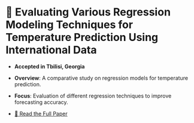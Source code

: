 # 📄 Evaluating Various Regression Modeling Techniques for Temperature Prediction Using International Data  

- **Accepted in Tbilisi, Georgia**
- **Overview**: A comparative study on regression models for temperature prediction.
- **Focus**: Evaluation of different regression techniques to improve forecasting accuracy.

- [📄 Read the Full Paper](https://github.com/AliIzadii/EvaluatingVariousRegressionModelingForTemperaturePrediction/blob/main/Evaluating%20Various%20Regression%20Modeling%20Techniques%20for%20Temperature%20Prediction%20Using%20International.pdf)
